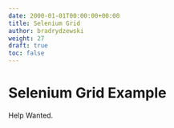 ```yaml
---
date: 2000-01-01T00:00:00+00:00
title: Selenium Grid
author: bradrydzewski
weight: 27
draft: true
toc: false
---
```


# Selenium Grid Example

Help Wanted.
